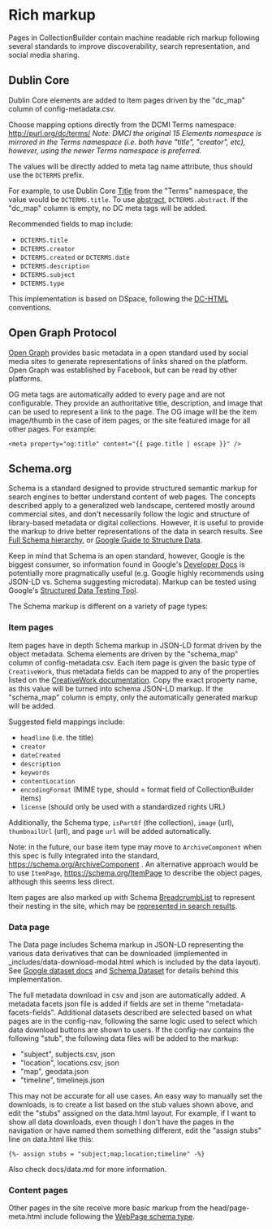 # Rich markup

Pages in CollectionBuilder contain machine readable rich markup following several standards to improve discoverability, search representation, and social media sharing.

## Dublin Core

Dublin Core elements are added to Item pages driven by the "dc_map" column of config-metadata.csv.

Choose mapping options directly from the DCMI Terms namespace: http://purl.org/dc/terms/
_Note: DMCI the original 15 Elements namespace is mirrored in the Terms namespace (i.e. both have "title", "creator", etc), however, using the newer Terms namespace is preferred._

The values will be directly added to meta tag name attribute, thus should use the `DCTERMS` prefix.

For example, to use Dublin Core [Title](https://www.dublincore.org/specifications/dublin-core/dcmi-terms/#http://purl.org/dc/terms/title) from the "Terms" namespace, the value would be `DCTERMS.title`.
To use [abstract](https://www.dublincore.org/specifications/dublin-core/dcmi-terms/#http://purl.org/dc/terms/abstract), `DCTERMS.abstract`.
If the "dc_map" column is empty, no DC meta tags will be added.

Recommended fields to map include:

- `DCTERMS.title`
- `DCTERMS.creator`
- `DCTERMS.created` or `DCTERMS.date`
- `DCTERMS.description`
- `DCTERMS.subject`
- `DCTERMS.type`

This implementation is based on DSpace, following the [DC-HTML](https://www.dublincore.org/specifications/dublin-core/dc-html/2008-08-04/) conventions.

## Open Graph Protocol

[Open Graph](https://opengraphprotocol.org/) provides basic metadata in a open standard used by social media sites to generate representations of links shared on the platform.
Open Graph was established by Facebook, but can be read by other platforms.

OG meta tags are automatically added to every page and are not configurable.
They provide an authoritative title, description, and image that can be used to represent a link to the page.
The OG image will be the item image/thumb in the case of item pages, or the site featured image for all other pages.
For example:

`<meta property="og:title" content="{{ page.title | escape }}" />`

## Schema.org

Schema is a standard designed to provide structured semantic markup for search engines to better understand content of web pages.
The concepts described apply to a generalized web landscape, centered mostly around commercial sites, and don't necessarily follow the logic and structure of library-based metadata or digital collections.
However, it is useful to provide the markup to drive better representations of the data in search results.
See [Full Schema hierarchy](https://schema.org/docs/full.html), or [Google Guide to Structure Data](https://developers.google.com/search/docs/guides/intro-structured-data).

Keep in mind that Schema is an open standard, however, Google is the biggest consumer, so information found in Google's [Developer Docs](https://developers.google.com/) is potentially more pragmatically useful (e.g. Google highly recommends using JSON-LD vs. Schema suggesting microdata).
Markup can be tested using Google's [Structured Data Testing Tool](https://search.google.com/structured-data/testing-tool).

The Schema markup is different on a variety of page types:

### Item pages

Item pages have in depth Schema markup in JSON-LD format driven by the object metadata.
Schema elements are driven by the "schema_map" column of config-metadata.csv.
Each item page is given the basic type of `CreativeWork`, thus metadata fields can be mapped to any of the properties listed on the [CreativeWork documentation](https://schema.org/CreativeWork).
Copy the exact property name, as this value will be turned into schema JSON-LD markup.
If the "schema_map" column is empty, only the automatically generated markup will be added.

Suggested field mappings include:

- `headline` (i.e. the title)
- `creator`
- `dateCreated`
- `description`
- `keywords`
- `contentLocation`
- `encodingFormat` (MIME type, should = format field of CollectionBuilder items)
- `license` (should only be used with a standardized rights URL)

Additionally, the Schema type, `isPartOf` (the collection), `image` (url), `thumbnailUrl` (url), and page `url` will be added automatically.

Note: in the future, our base item type may move to `ArchiveComponent` when this spec is fully integrated into the standard, https://schema.org/ArchiveComponent .
An alternative approach would be to use `ItemPage`, https://schema.org/ItemPage to describe the object pages, although this seems less direct.

Item pages are also marked up with Schema [BreadcrumbList](https://schema.org/BreadcrumbList) to represent their nesting in the site, which may be [represented in search results](https://developers.google.com/search/docs/data-types/breadcrumb).

### Data page

The Data page includes Schema markup in JSON-LD representing the various data derivatives that can be downloaded (implemented in \_includes/data-download-modal.html which is included by the data layout).
See [Google dataset docs](https://developers.google.com/search/docs/data-types/dataset) and [Schema Dataset](https://schema.org/Dataset) for details behind this implementation.

The full metadata download in csv and json are automatically added.
A metadata facets json file is added if fields are set in theme "metadata-facets-fields".
Additional datasets described are selected based on what pages are in the config-nav, following the same logic used to select which data download buttons are shown to users.
If the config-nav contains the following "stub", the following data files will be added to the markup:

- "subject", subjects.csv, json
- "location", locations.csv, json
- "map", geodata.json
- "timeline", timelinejs.json

This may not be accurate for all use cases.
An easy way to manually set the downloads, is to create a list based on the stub values shown above, and edit the "stubs" assigned on the data.html layout.
For example, if I want to show all data downloads, even though I don't have the pages in the navigation or have named them something different, edit the "assign stubs" line on data.html like this:

`{%- assign stubs = "subject;map;location;timeline" -%}`

Also check docs/data.md for more information.

### Content pages

Other pages in the site receive more basic markup from the head/page-meta.html include following the [WebPage schema type](https://schema.org/WebPage).
